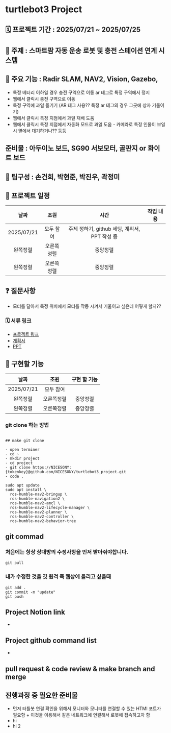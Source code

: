 # turtlebot3 Project



## 🗓️ 프로젝트 기간 : 2025/07/21 ~ 2025/07/25

## 🎯 주제 : 스마트팜 자동 운송 로봇 및 충전 스테이션 연계 시스템 

## 🤖 주요 기능 : Radir SLAM, NAV2, Vision, Gazebo, 

- 특정 베터리 이하일 경우 충전 구역으로 이동 ar 테그로 특정 구역에서 정지
- 웹에서 클릭시 충전 구역으로 이동
- 특정 구역에 과일 옮기기 (AR 테그 사용?? 특정 ar 테그의 경우 그곳에 상자 기울이기)
- 웹에서 클릭시 특정 지점에서 과일 재배 도움 
- 웹에서 클릭시 특정 지점에서 자동화 모드로 과일 도움 - 카메라로 특정 인물이 보일 시 옆에서 대기하거나?? 등등

## 준비물 : 아두이노 보드, SG90 서보모터, 골판지 or 화이트 보드

## 👥 팀구성 : 손건희, 박현준, 박진우, 곽정미


## 📅 프로젝트 일정


|날짜|조원|시간|작업 내용|
|:---:|:---:|:---:|:---:|
|2025/07/21 |모두 참여|주제 정하기, github 세팅, 계획서, PPT 작성 중|
|왼쪽정렬|오른쪽정렬|중앙정렬|
|왼쪽정렬|오른쪽정렬|중앙정렬|

## ❓ 질문사항

- 모터를 달아서 특정 위치에서 모터를 작동 시켜서 기울이고 싶은데 어떻게 할지??

### 🗓️ 서류 링크

- [프로젝트 링크](https://docs.google.com/presentation/d/1j1xKGVV8NkETSxIdAJgCO2qdbaPO2zO-178N694P2_A/edit?slide=id.g36f529a8a23_0_5#slide=id.g36f529a8a23_0_5)
- [계획서](https://docs.google.com/document/d/1M6PhMZ9piBhJVs8vatvDK25QiM19CuVPqjAv2bpU3-8/edit?tab=t.0)
- [PPT](https://docs.google.com/presentation/d/1NAYQ3nXiv2y0jL_QtZ-ypov38d0UsTY2KapHy4Q52Sg/edit?slide=id.g370cc601211_0_15#slide=id.g370cc601211_0_15)

## 📅 구현할 기능

|날짜|조원|구현 할 기능|
|:---:|:---:|:---:|
|2025/07/21 |모두 참여|
|왼쪽정렬|오른쪽정렬|중앙정렬|
|왼쪽정렬|오른쪽정렬|중앙정렬|


 ### git clone 하는 방법
```

## make git clone

- open terminer
- cd ~
- mkdir project
- cd project
- git clone https://NICESONY:{tokenkey}@github.com/NICESONY/turtlebot3_project.git
- code .
```

```
sudo apt update
sudo apt install \
  ros-humble-nav2-bringup \
  ros-humble-navigation2 \
  ros-humble-nav2-amcl \
  ros-humble-nav2-lifecycle-manager \
  ros-humble-nav2-planner \
  ros-humble-nav2-controller \
  ros-humble-nav2-behavior-tree
```

## git commad


### 처음에는 항상 상대방의 수정사항을 먼저 받아줘야합니다.

```
git pull

```

### 내가 수정한 것을 깃 원격 즉 웹상에 올리고 싶을때

```
git add .
git commit -m "update"
git push
```


## Project Notion link
- 

## Project github command list
-


## pull request & code review & make branch and merge


## 진행과정 중 필요한 준비물

- 먼저 터틀봇 연결 확인을 위해서 모니터와 모니터를 연결할 수 있는 HTMI 포트가 필요함 + 이것을 이용해서 같은 네트워크에 연결해서 로봇에 접속하고자 함
- hi
- hi 2
